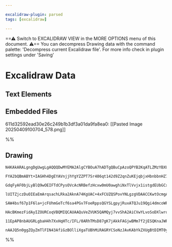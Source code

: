 ```yaml
---

excalidraw-plugin: parsed
tags: [excalidraw]

---
```

==⚠  Switch to EXCALIDRAW VIEW in the MORE OPTIONS menu of this document. ⚠== You can decompress Drawing data with the command palette: 'Decompress current Excalidraw file'. For more info check in plugin settings under 'Saving'


# Excalidraw Data

## Text Elements
## Embedded Files
611d32592ead30e26c249b1b3df3a01da9fa8ea0: [[Pasted Image 20250409100704_578.png]]

%%
## Drawing
```compressed-json
N4KAkARALgngDgUwgLgAQQQDwMYEMA2AlgCYBOuA7hADTgQBuCpAzoQPYB2KqATLZMzYBXUtiRoIACyhQ4zZAHoFAc0JRJQgEYA6bGwC2CgF7N6hbEcK4OCtptbErHALRY8RMpWdx8Q1TdIEfARcZgRmBShcZQUebQBObR4aOiCEfQQOKGZuAG1wMFAwYogSbggAawAOI1xsSQAVBEIABWIADUwANXpnKAB9AGUAES5+EthEcsJ9aKRxyExuZwB2

FYA2bQBmABYt+IAGHh4DgEYAVnjjhYgYZZPT7Sr486qt142d9Z2qnZuKEjqbjxHbnbbnHZ7A5bFbxFZfeI3STNZTSbg7FYHG7WZTBbhYgoCKCkNgVBAAYTY+DYpHKxOszDguECWRSxUgmjqFWUJKEHGIlOptIk9I4jOZmSgbJKADNCPh8INYHiJIIPNKiSSyQB1QGSbh8QkQZjE0kIJUwFXoNVlG681EccI5NCnG5sJnYNR3F0HAnsiA84RwACSx

GdqFyAF0bjLyBlQ9wOEIFTdCPysOVcAcNRBefzHcxw0mU0awghiNxTlVvjx1istgdEUbGCx2Fw0M8bi3WJwAHKcMSVqpHFY8U4HdZN/2EZjDNJQcvcGUEMI3TTCfkAUWCGSyReT+BuQjgxFwC4rLvhOyr6yOp1O8S2NyIHAqiYPz7Y2DJF9Qy/wq6llEUBCOGECIPyabKDmcrBAmEjrPexBbDwlw8CEyEHAgtbYDwOzxJopyaFsxAylsWanKe8TL

lUITZjczDuOIEaEmArqsachLRka2AknA74KgUAC+4xFCUZQSPovYNLgzgVDAACCKwtOcmgAI7rFAwxCO0kjKAASjmkzMaUszKPMRpLC66xVNo6zvBsKynCsbz1qc6w3N6qDOCcmyPschzuesPDxOs3z/HqwKguCkINjCcIIkiKJomgGJ+iUOJWulmpmoKNJ0uQYpMiyUprlygZ8gKVL5SKhXiiVMHyoqyomTaFYMaaOqRWghr+iaWrmi15RtTm9q

SAW4bsf67p1F6la+jcFUhmGeTcf6sa4PGv7FoeRppsQGYSLgpyjRuxATQJu19Qgi4dmcoWPhcXZMD27aoKcXzPa2fYDsxVZnOc3wQisqazvOt2oMSQgIGuZ3bukkr7iW/rHqe56VleN6nChVQ8CDRovm+aA7Z+34Q/+gF9cBoHlBBjgcNBMbygg8HoK8dS4Vh6yEZcmgHLgdS+g2nKctRwWkUcjY8DCmg5oxBDMfk7JsQsbFcTcvHupdwngGtEC4

HAcBKmezFidAyIZOURCoqVBQMIQCAUAAQuVeZVUK5QAMQyj7vvShA2AiCVwYLvoSoDXlwroJ7pwILHsf+4HpDB6HLvfhV/KRwVDLFZKidB5KIfpAAYk1FpWsaVK2nbScp+k4dmrqxBAj14wBwXWRF2HnWDZarVV+1Ncd1AXf6cIDpOpWbe14XocAPIenNPrpe3yezyXnBQMXm3yl55zT8PXfF5vgyEEYzEnAfa+d6HTSYFACnW29EDBDKtslDPN/

11EpAP8nbAUGRLgbaH4h7XxHqHTc/IFL/0ARhTMsD87gK7jAkkFAGjwBMm7f2jESQKnaJWPGYJawhVxgcc4IUMRVDbrgqk+AACa3BRyJHWIDLYpw8bXhcuQtuRg2AGG4GJSA9ACDQ3xHZeycJzjCSvnXfQY9KoXQkNgtuPISCn3PgaFeajiBKgQPxNA+87Y6IALJsAOlA3Amhgi/gpjDYxpASBZzQEIiATsqS/lzMoTkAAKMcINeDOWoIEgJBxtD

nAAJQ5n0ggZQyZmTlFIN43AfiGzBOlliXgaTUBhMiRAGRYCSoNzJAvKAbYkZXUgBtDIMT0yOIZoIo0mQrE2O4FDex/psBEAMZDUg0MbgcE2sxdpbohBQBfMMvpCACklDsAAKwQNgbIgxBlwDMRYwZ1jyYrg6ZAOoZTGANH4fgRp/pjLDTSEstsOZA4mgMBgqYxNQH+mpGTWxOznyhAflcw5xztbFCEuAESdBYLhEEYCoSQA=
```
%%